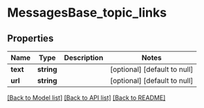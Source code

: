 # MessagesBase_topic_links

## Properties
Name | Type | Description | Notes
------------ | ------------- | ------------- | -------------
**text** | **string** |  | [optional] [default to null]
**url** | **string** |  | [optional] [default to null]

[[Back to Model list]](../README.md#documentation-for-models) [[Back to API list]](../README.md#documentation-for-api-endpoints) [[Back to README]](../README.md)


